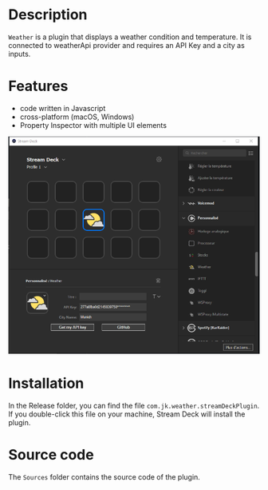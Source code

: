
# Description

`Weather` is a plugin that displays a weather condition and temperature. It is connected to weatherApi provider and requires an API Key and a city as inputs.

# Features

- code written in Javascript
- cross-platform (macOS, Windows)
- Property Inspector with multiple UI elements

![](screenshot.png)


# Installation

In the Release folder, you can find the file `com.jk.weather.streamDeckPlugin`. If you double-click this file on your machine, Stream Deck will install the plugin.


# Source code

The `Sources` folder contains the source code of the plugin.
